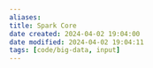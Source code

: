 ```yaml
---
aliases: 
title: Spark Core
date created: 2024-04-02 19:04:00
date modified: 2024-04-02 19:04:11
tags: [code/big-data, input]
---
```

